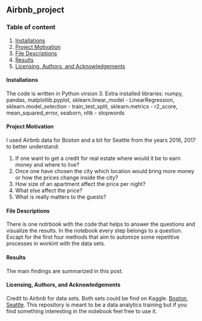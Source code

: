 ## Airbnb_project ##

### Table of content ###
1. [Installations](#Installations)
2. [Project Motivation](#ProjectMotivation)
3. [File Descriptions](#FileDescriptions)
4. [Results](#Results)
5. [Licensing, Authors, and Acknowledgements](#LicensingAuthorsAcknowledgements)

#### <a name="Installations">Installations ####
The code is written in Python virsion 3. 
Extra installed libraries: numpy, pandas, matplotlib.pyplot, sklearn.linear_model - LinearRegression, sklearn.model_selection - train_test_split, 
sklearn.metrics - r2_score, mean_squared_error, seaborn, nltk - stopwords 

#### <a name="ProjectMotivation">Project Motivation ####
I used Airbnb data for Boston and a bit for Seattle from the years 2016, 2017 to better understand:

1. If one want to get a credit for real estate where would it be to earn money and where to live?
2. Once one have chosen the city which location would bring more money or how the prices change inside the city?
3. How size of an apartment affect the price per night?
4. What else affect the price?
5. What is really matters to the guests?

#### <a name="FileDescriptions">File Descriptions ####

There is one notrbook with the code that helps to answer the questions and visualize the results. In the notebook every step belongs to a question.
Excapt for the first four methods that aim to automize some repetitive processes in workint with the data sets.

#### <a name="Results">Results ####

The main findings are summarized in this post.

#### <a name="LicensingAuthorsAcknowledgements">Licensing, Authors, and Acknowledgements ####

Credit to Airbnb for data sets. Both sets could be find on Kaggle. [Boston](https://www.kaggle.com/airbnb/boston), [Seattle](https://www.kaggle.com/airbnb/seattle/data).
This repository is meant to be a data analytics training but if you find something interesting in the notebook feel free to use it. 
